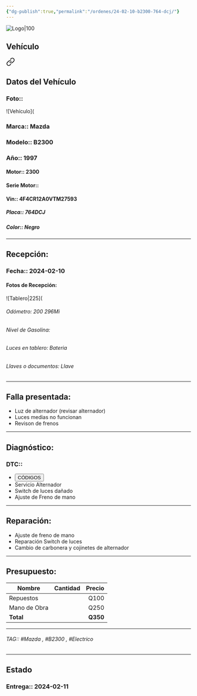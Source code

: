 ```yaml
---
{"dg-publish":true,"permalink":"/ordenes/24-02-10-b2300-764-dcj/"}
---
```


![Logo|100](https://lh3.googleusercontent.com/drive-viewer/AEYmBYSpcK6uqBUJHU1Zm8MP7HBK8KT1E9hSR1Ft4JQwDPtpQiFoL4c1ncHqULCwO1olD-1WG5Kk9U-jh7jaZPXfqyxL0-aeRg=s1600)

## Vehículo

<div class="transclusion internal-embed is-loaded"><a class="markdown-embed-link" href="/vehiculos/mazda/b2300-764-dcj/#datos-del-vehiculo" aria-label="Open link"><svg xmlns="http://www.w3.org/2000/svg" width="24" height="24" viewBox="0 0 24 24" fill="none" stroke="currentColor" stroke-width="2" stroke-linecap="round" stroke-linejoin="round" class="svg-icon lucide-link"><path d="M10 13a5 5 0 0 0 7.54.54l3-3a5 5 0 0 0-7.07-7.07l-1.72 1.71"></path><path d="M14 11a5 5 0 0 0-7.54-.54l-3 3a5 5 0 0 0 7.07 7.07l1.71-1.71"></path></svg></a><div class="markdown-embed">



## Datos del Vehículo 
### Foto:: 
![Vehículo](

### Marca:: Mazda
### Modelo:: B2300
### Año:: 1997
#### Motor:: 2300
#### Serie Motor:: 
#### Vin:: 4F4CR12A0VTM27593
##### Placa:: 764DCJ
##### Color:: Negro
---


</div></div>


## Recepción:
### Fecha:: 2024-02-10
#### Fotos de Recepción: 
![Tablero|225](

###### Odómetro: 200 296Mi
###### Nivel de Gasolina: 
###### Luces en tablero: Bateria
###### Llaves o documentos: Llave

---

## Falla presentada:
- Luz de alternador (revisar alternador)
- Luces medias no funcionan
- Revison de frenos 


---

## Diagnóstico:
### DTC:: 

- <a href="http"><button class="btn success">CÓDIGOS</button></a>
- Servicio Alternador 
- Switch de luces dañado 
- Ajuste de Freno de mano 

---
## Reparación:
- Ajuste de freno de mano 
- Reparación Switch de luces 
- Cambio de carbonera y cojinetes de alternador 

---

## Presupuesto:

| Nombre       | Cantidad | Precio |
| ------------ |:--------:| ------:|
| Repuestos    |          |   Q100 |
| Mano de Obra |          |   Q250 |
| **Total**             |          |     **Q350**   |

---

###### TAG:: #Mazda , #B2300 , #Electrico 

---

## Estado

### Entrega:: 2024-02-11


